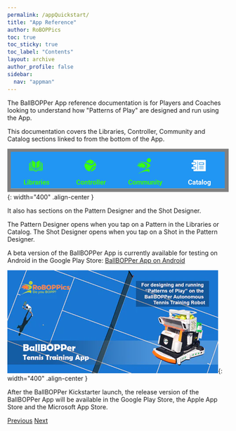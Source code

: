 ```yaml
---
permalink: /appQuickstart/
title: "App Reference"
author: RoBOPPics
toc: true
toc_sticky: true
toc_label: "Contents"
layout: archive
author_profile: false
sidebar:
  nav: "appman"
---
```

The BallBOPPer App reference documentation is for Players and Coaches looking to understand how "Patterns of Play" are designed and run using the App.

This documentation covers the Libraries, Controller, Community and Catalog sections linked to from the bottom of the App.

![GlobalNav Image](../assets/images/GlobalNav_500.png){: width="400" .align-center } 

It also has sections on the Pattern Designer and the Shot Designer. 

The Pattern Designer opens when you tap on a Pattern in the Libraries or Catalog. The Shot Designer opens when you tap on a Shot in the Pattern Designer.

A beta version of the BallBOPPer App is currently available for testing on Android in the Google Play Store: <a href="https://play.google.com/store/apps/details?id=com.RoBOPPics.bbapp18" >BallBOPPer App on Android</a> 

![PlayStore Image](../assets/images/BallBOPPerApp001.png){: width="400" .align-center } 

After the BallBOPPer Kickstarter launch, the release version of the BallBOPPer App will be available in the Google Play Store, the Apple App Store and the Microsoft App Store.  

  <nav class="pagination">
      <a href="/BallBOPPer/appHome/" class="pagination--pager" title="Connect">Previous</a> 
      <a href="/BallBOPPer/appmanconnect/" class="pagination--pager" title="Connect">Next</a> 
  </nav>


